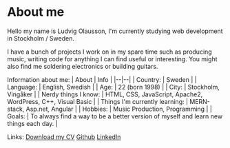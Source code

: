 # About me
Hello my name is Ludvig Olausson, I'm currently studying web development in Stockholm / Sweden.

I have a bunch of projects I work on in my spare time such as producing music, writing code for anything I can find useful or interesting. You might also find me soldering electronics or building guitars.

Information about me:
| About | Info |
|--|--|
| Country: | Sweden |
| Language: | English, Swedish |
| Age: | 22 (born 1998) |
| City: | Stockholm, Vingåker |
| Nerdy things I know: | HTML, CSS, JavaScript, Apache2, WordPress, C++, Visual Basic |
| Things I'm currently learning: | MERN-stack, Asp.net, Angular |
| Hobbies: | Music Production, Programming |
| Goals: | To always find a way to be a better version of myself and learn new things each day. |


Links:
[Download my CV](https://ludvigolausson.se/cv.png)
[Github](https://github.com/Azaaxin/)
[LinkedIn](https://www.linkedin.com/in/ludvig-olausson-372b51193/)
